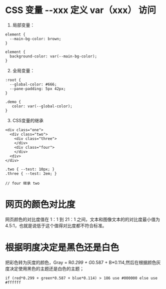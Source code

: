 # CSS 变量  --xxx 定义  var（xxx） 访问
1. 局部变量：
```
element {
  --main-bg-color: brown;
}

element {
  background-color: var(--main-bg-color);
}
```
2. 全局变量：
```
:root {
  --global-color: #666;
  --pane-padding: 5px 42px;
}

.demo {
   color: var(--global-color);
}

```

3. CSS变量的继承
```
<div class="one">
  <div class="two">
    <div class="three">
    </div>
    <div class="four">
    </div>
  <div>
</div>

.two { --test: 10px; }
.three { --test: 2em; }

// four 继承 two
```

# 网页的颜色对比度
网页颜色的对比度值在 1：1 到 21：1 之间，文本和图像文本的的对比度最小值为 4.5:1，也就是说低于这个值得对比度都不符合标准。

# 根据明度决定是黑色还是白色
   把彩色转为灰度的颜色，Gray = R*0.299 + G*0.587 + B*0.114,然后在根据颜色灰度决定使用黑色的主题还是白色的主题；
```
if (red*0.299 + green*0.587 + blue*0.114) > 186 use #000000 else use #ffffff
```


